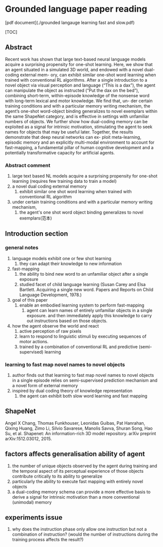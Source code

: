 # Grounded language paper reading

[pdf document](./grounded langauge learning fast and slow.pdf)

[TOC]

##  Abstract

Recent work has shown that large text-based neural language models acquire a
surprising propensity for one-shot learning. Here, we show that an agent situated
in a simulated 3D world, and endowed with a novel dual-coding external mem-
ory, can exhibit similar one-shot word learning when trained with conventional
RL algorithms. After a single introduction to a novel object via visual perception
and language (“This is a dax”), the agent can manipulate the object as instructed
(“Put the dax on the bed”), combining short-term, within-episode knowledge of
the nonsense word with long-term lexical and motor knowledge. We find that, un-
der certain training conditions and with a particular memory writing mechanism,
the agent’s one-shot word-object binding generalizes to novel exemplars within
the same ShapeNet category, and is effective in settings with unfamiliar numbers
of objects. We further show how dual-coding memory can be exploited as a signal
for intrinsic motivation, stimulating the agent to seek names for objects that may
be useful later. Together, the results demonstrate that deep neural networks can ex-
ploit meta-learning, episodic memory and an explicitly multi-modal environment
to account for fast-mapping, a fundamental pillar of human cognitive development
and a potentially transformative capacity for artificial agents.

### Abstract comment 

1. large text based NL models acquire a surprising propensity for one-shot learning (requires few training data to train a model)
2. a novel dual coding external memory
   1. exhibit similar one shot word learning when trained with conventional RL algorithm
3. under certain training conditions and with a particular memory writing mechanism,
   1. the agent's one shot word object binding generalizes to novel exemplars(范本) 



## Introduction section

### general notes

1. language models exhibit one or few shot learning 
   1. they can adapt their knowledge to new information 
2. fast-mapping
   1. the ability to bind new word to an unfamiliar object after a single exposure
   2. studied facet of child language learning (Susan Carey and Elsa Bartlett. Acquiring a single new word. Papers and Reports on Child Language
      Development, 1978.)
3. goal of this paper
   1. enable an embodied learning system to perform fast-mapping
      1. agent can learn names of entirely unfamiliar objects in a single exposure. and then immediately apply this knowledge to carry out instructions based on those objects. 
4. how the agent observe the world and react
   1. active perception of raw pixels 
   2. learn to respond to linguistic stimuli by executing sequences of motor actions. 
   3. trained by a combination of conventional RL and predictive (semi-supervised) learning

### learning to fast map novel names to novel objects

1. author finds out that learning to fast map novel names to novel objects in a single episode relies on semi-supervised prediction mechanism and a novel form of external memory
2. inspired by dual coding theory of knowledge representation
   1. the agent can exhibit both slow word learning and fast mapping 

## ShapeNet

Angel X Chang, Thomas Funkhouser, Leonidas Guibas, Pat Hanrahan, Qixing Huang, Zimo Li,
Silvio Savarese, Manolis Savva, Shuran Song, Hao Su, et al. Shapenet: An information-rich 3D
model repository. arXiv preprint arXiv:1512.03012, 2015.



## factors affects generalisation ability of agent 

1. the number of unique objects observed by the agent during training and the temporal aspect of its perceptual experience of those objects contribute critically to its ability to generalize
2. particularly the ability to execute fast mapping with entirely novel objects 
3. a dual-coding memory schema can provide a more effective basis to derive a signal for
   intrinsic motivation than a more conventional (unimodal) memory



## experiments issue

1. why does the instruction phase only allow one instruction but not a combination of instruction? (would the number of instructions during the training process affects the result?)